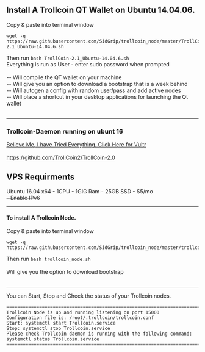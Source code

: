 ## Install A Trollcoin QT Wallet on Ubuntu 14.04.06.

Copy & paste into terminal window
```
wget -q https://raw.githubusercontent.com/SidGrip/trollcoin_node/master/TrollCoin-2.1_Ubuntu-14.04.6.sh
```
Then run ``` bash TrollCoin-2.1_Ubuntu-14.04.6.sh ``` 
<br>
Everything is run as User - enter sudo password when prompted
<br>
<br>
-- Will compile the QT wallet on your machine
<br>
-- Will give you an option to download a bootstrap that is a week behind
<br>
-- Will autogen a config with random user/pass and add active nodes
<br>
-- Will place a shortcut in your desktop applications for launching the Qt wallet
<br>
<br>
***
### Trollcoin-Daemon running on ubunt 16
<a href="https://www.vultr.com/?ref=7390666" rel="nofollow">Believe Me, I have Tried Everything. Click Here for Vultr</a>
<br>
<br>
https://github.com/TrollCoin2/TrollCoin-2.0
<br>
## VPS Requirments
Ubuntu 16.04 x64 - 1CPU - 1GIG Ram - 25GB SSD - $5/mo
<br>
<strike>- Enable IPv6</strike> 
***
#### To install A Trollcoin Node.

Copy & paste into terminal window
```
wget -q https://raw.githubusercontent.com/SidGrip/trollcoin_node/master/trollcoin_node.sh
```
Then run ``` bash trollcoin_node.sh ``` 
<br>
<br>
Will give you the option to download bootstrap
<br>
<br>
***
You can Start, Stop and Check the status of your Trollcoin nodes.
```
=======================================================================================================
Trollcoin Node is up and running listening on port 15000
Configuration file is: /root/.trollcoin/trollcoin.conf
Start: systemctl start Trollcoin.service
Stop: systemctl stop Trollcoin.service
Please check Trollcoin daemon is running with the following command: systemctl status Trollcoin.service
========================================================================================================
```
